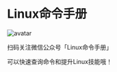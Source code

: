 # Linux命令手册
![avatar](https://mmbiz.qpic.cn/mmbiz_jpg/EI5eF5o1AJpLdPjoqpVbv3tbIo0reptDUghwUM7k3jBWZAyTDsGV8VHpzUdoFOkDdp26TLrFWHXicau4SnfTGzw/640?wx_fmt=jpeg&tp=webp&wxfrom=5&wx_lazy=1&wx_co=1)

扫码关注微信公众号「Linux命令手册」 

可以快速查询命令和提升Linux技能哦！

